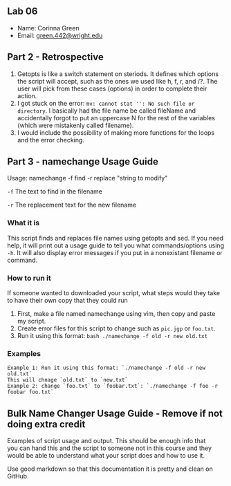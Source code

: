## Lab 06

- Name: Corinna Green
- Email: green.442@wright.edu

## Part 2 - Retrospective

1. Getopts is like a switch statement on steriods. It defines which options the script will accept, such as the ones we used like h, f, r, and /?. The user will pick from these cases (options) in order to complete their action. 
2. I got stuck on the error: `mv: cannot stat '': No such file or directory`. I basically had the file name be called fileName and accidentally forgot to put an uppercase N for the rest of the variables (which were mistakenly called filename).
3. I would include the possibility of making more functions for the loops and the error checking.

## Part 3 - namechange Usage Guide

Usage: namechange -f find -r replace "string to modify"

 `-f` The text to find in the filename

 `-r` The replacement text for the new filename

### What it is

This script finds and replaces file names using getopts and sed. If you need help, it will print out a usage guide to tell you what commands/options using `-h`. It will also display error messages if you put in a nonexistant filename or command. 

### How to run it

If someone wanted to downloaded your script, what steps would they take to have their own copy that they could run
1. First, make a file named namechange using vim, then copy and paste my script.
2. Create error files for this script to change such as `pic.jgp` or `foo.txt`.
3. Run it using this format: `bash ./namechange -f old -r new old.txt`

### Examples

```
Example 1: Run it using this format: `./namechange -f old -r new old.txt`
This will chnage `old.txt` to `new.txt`
Example 2: change `foo.txt` to `foobar.txt`: `./namechange -f foo -r foobar foo.txt`

```

## Bulk Name Changer Usage Guide - Remove if not doing extra credit

Examples of script usage and output. This should be enough info that  
you can hand this and the script to someone not in this course and they  
would be able to understand what your script does and how to use it.

Use good markdown so that this documentation it is pretty and clean on GitHub.
